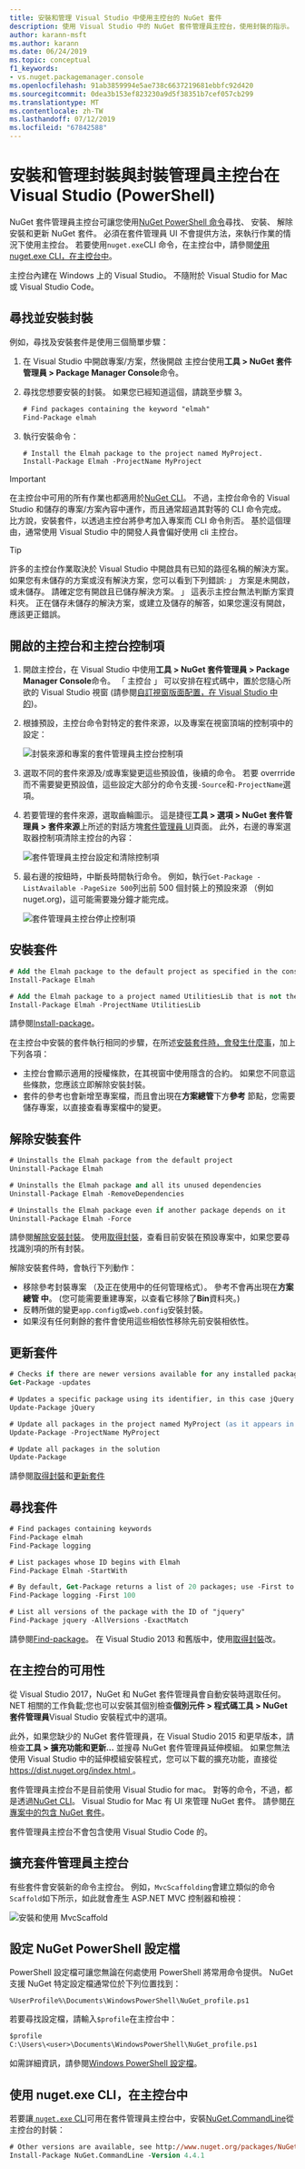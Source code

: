 ```yaml
---
title: 安裝和管理 Visual Studio 中使用主控台的 NuGet 套件
description: 使用 Visual Studio 中的 NuGet 套件管理員主控台，使用封裝的指示。
author: karann-msft
ms.author: karann
ms.date: 06/24/2019
ms.topic: conceptual
f1_keywords:
- vs.nuget.packagemanager.console
ms.openlocfilehash: 91ab3859994e5ae738c6637219681ebbfc92d420
ms.sourcegitcommit: 0dea3b153ef823230a9d5f38351b7cef057cb299
ms.translationtype: MT
ms.contentlocale: zh-TW
ms.lasthandoff: 07/12/2019
ms.locfileid: "67842588"
---
```

# <a name="install-and-manage-packages-with-the-package-manager-console-in-visual-studio-powershell"></a>安裝和管理封裝與封裝管理員主控台在 Visual Studio (PowerShell)

NuGet 套件管理員主控台可讓您使用[NuGet PowerShell 命令](../tools/powershell-reference.md)尋找、 安裝、 解除安裝和更新 NuGet 套件。 必須在套件管理員 UI 不會提供方法，來執行作業的情況下使用主控台。 若要使用`nuget.exe`CLI 命令，在主控台中，請參閱[使用 nuget.exe CLI，在主控台中](#using-the-nugetexe-cli-in-the-console)。

主控台內建在 Windows 上的 Visual Studio。 不隨附於 Visual Studio for Mac 或 Visual Studio Code。

## <a name="find-and-install-a-package"></a>尋找並安裝封裝

例如，尋找及安裝套件是使用三個簡單步驟：

1. 在 Visual Studio 中開啟專案/方案，然後開啟 主控台使用**工具 > NuGet 套件管理員 > Package Manager Console**命令。

1. 尋找您想要安裝的封裝。 如果您已經知道這個，請跳至步驟 3。

    ```ps
    # Find packages containing the keyword "elmah"
    Find-Package elmah
    ```

1. 執行安裝命令：

    ```ps
    # Install the Elmah package to the project named MyProject.
    Install-Package Elmah -ProjectName MyProject
    ```

> [!Important]
> 在主控台中可用的所有作業也都適用於[NuGet CLI](../tools/nuget-exe-cli-reference.md)。 不過，主控台命令的 Visual Studio 和儲存的專案/方案內容中運作，而且通常超過其對等的 CLI 命令完成。 比方說，安裝套件，以透過主控台將參考加入專案而 CLI 命令則否。 基於這個理由，通常使用 Visual Studio 中的開發人員會偏好使用 cli 主控台。

> [!Tip]
> 許多的主控台作業取決於 Visual Studio 中開啟具有已知的路徑名稱的解決方案。 如果您有未儲存的方案或沒有解決方案，您可以看到下列錯誤: 」 方案是未開啟，或未儲存。 請確定您有開啟且已儲存解決方案。 」 這表示主控台無法判斷方案資料夾。 正在儲存未儲存的解決方案，或建立及儲存的解答，如果您還沒有開啟，應該更正錯誤。

## <a name="opening-the-console-and-console-controls"></a>開啟的主控台和主控台控制項

1. 開啟主控台，在 Visual Studio 中使用**工具 > NuGet 套件管理員 > Package Manager Console**命令。 「 主控台 」 可以安排在程式碼中，置於您隨心所欲的 Visual Studio 視窗 (請參閱[自訂視窗版面配置，在 Visual Studio 中的](/visualstudio/ide/customizing-window-layouts-in-visual-studio))。

1. 根據預設，主控台命令對特定的套件來源，以及專案在視窗頂端的控制項中的設定：

    ![封裝來源和專案的套件管理員主控台控制項](media/PackageManagerConsoleControls1.png)

1. 選取不同的套件來源及/或專案變更這些預設值，後續的命令。 若要 overrride 而不需要變更預設值，這些設定大部分的命令支援`-Source`和`-ProjectName`選項。

1. 若要管理的套件來源，選取齒輪圖示。 這是捷徑**工具 > 選項 > NuGet 套件管理員 > 套件來源**上所述的對話方塊[套件管理員 UI](package-manager-ui.md#package-sources)頁面。 此外，右邊的專案選取器控制項清除主控台的內容：

    ![套件管理員主控台設定和清除控制項](media/PackageManagerConsoleControls2.png)

1. 最右邊的按鈕時，中斷長時間執行命令。 例如，執行`Get-Package -ListAvailable -PageSize 500`列出前 500 個封裝上的預設來源 （例如 nuget.org)，這可能需要幾分鐘才能完成。

    ![套件管理員主控台停止控制項](media/PackageManagerConsoleControls3.png)

## <a name="installing-a-package"></a>安裝套件

```ps
# Add the Elmah package to the default project as specified in the console's project selector
Install-Package Elmah

# Add the Elmah package to a project named UtilitiesLib that is not the default
Install-Package Elmah -ProjectName UtilitiesLib
```

請參閱[Install-package](../tools/ps-ref-install-package.md)。

在主控台中安裝的套件執行相同的步驟，在所述[安裝套件時，會發生什麼事](../concepts/package-installation-process.md)，加上下列各項：

- 主控台會顯示適用的授權條款，在其視窗中使用隱含的合約。 如果您不同意這些條款，您應該立即解除安裝封裝。
- 套件的參考也會新增至專案檔，而且會出現在**方案總管**下方**參考** 節點，您需要儲存專案，以直接查看專案檔中的變更。

## <a name="uninstalling-a-package"></a>解除安裝套件

```ps
# Uninstalls the Elmah package from the default project
Uninstall-Package Elmah

# Uninstalls the Elmah package and all its unused dependencies
Uninstall-Package Elmah -RemoveDependencies 

# Uninstalls the Elmah package even if another package depends on it
Uninstall-Package Elmah -Force
```

請參閱[解除安裝封裝](../tools/ps-ref-uninstall-package.md)。 使用[取得封裝](../tools/ps-ref-get-package.md)，查看目前安裝在預設專案中，如果您要尋找識別項的所有封裝。

解除安裝套件時，會執行下列動作：

- 移除參考封裝專案 （及正在使用中的任何管理格式）。 參考不會再出現在**方案總管 中**。 (您可能需要重建專案，以查看它移除了**Bin**資料夾。)
- 反轉所做的變更`app.config`或`web.config`安裝封裝。
- 如果沒有任何剩餘的套件會使用這些相依性移除先前安裝相依性。

## <a name="updating-a-package"></a>更新套件

```ps
# Checks if there are newer versions available for any installed packages
Get-Package -updates

# Updates a specific package using its identifier, in this case jQuery
Update-Package jQuery

# Update all packages in the project named MyProject (as it appears in Solution Explorer)
Update-Package -ProjectName MyProject

# Update all packages in the solution
Update-Package
```

請參閱[取得封裝](../tools/ps-ref-get-package.md)和[更新套件](../tools/ps-ref-update-package.md)

## <a name="finding-a-package"></a>尋找套件

```ps
# Find packages containing keywords
Find-Package elmah
Find-Package logging

# List packages whose ID begins with Elmah
Find-Package Elmah -StartWith

# By default, Get-Package returns a list of 20 packages; use -First to show more
Find-Package logging -First 100

# List all versions of the package with the ID of "jquery"
Find-Package jquery -AllVersions -ExactMatch
```

請參閱[Find-package](../tools/ps-ref-find-package.md)。 在 Visual Studio 2013 和舊版中，使用[取得封裝](../tools/ps-ref-get-package.md)改。

## <a name="availability-of-the-console"></a>在主控台的可用性

從 Visual Studio 2017，NuGet 和 NuGet 套件管理員會自動安裝時選取任何。NET 相關的工作負載;您也可以安裝其個別檢查**個別元件 > 程式碼工具 > NuGet 套件管理員**Visual Studio 安裝程式中的選項。

此外，如果您缺少的 NuGet 套件管理員，在 Visual Studio 2015 和更早版本，請檢查**工具 > 擴充功能和更新...** 並搜尋 NuGet 套件管理員延伸模組。 如果您無法使用 Visual Studio 中的延伸模組安裝程式，您可以下載的擴充功能，直接從[ https://dist.nuget.org/index.html ](https://dist.nuget.org/index.html)。

套件管理員主控台不是目前使用 Visual Studio for mac。 對等的命令，不過，都是透過[NuGet CLI](nuget-exe-CLI-reference.md)。 Visual Studio for Mac 有 UI 來管理 NuGet 套件。 請參閱[在專案中的包含 NuGet 套件](/visualstudio/mac/nuget-walkthrough)。

套件管理員主控台不會包含使用 Visual Studio Code 的。

## <a name="extending-the-package-manager-console"></a>擴充套件管理員主控台

有些套件會安裝新的命令主控台。 例如，`MvcScaffolding`會建立類似的命令`Scaffold`如下所示，如此就會產生 ASP.NET MVC 控制器和檢視：

![安裝和使用 MvcScaffold](media/PackageManagerConsoleInstall.png)

## <a name="setting-up-a-nuget-powershell-profile"></a>設定 NuGet PowerShell 設定檔

PowerShell 設定檔可讓您無論在何處使用 PowerShell 將常用命令提供。 NuGet 支援 NuGet 特定設定檔通常位於下列位置找到：

    %UserProfile%\Documents\WindowsPowerShell\NuGet_profile.ps1

若要尋找設定檔，請輸入`$profile`在主控台中：

```ps
$profile
C:\Users\<user>\Documents\WindowsPowerShell\NuGet_profile.ps1
```

如需詳細資訊，請參閱[Windows PowerShell 設定檔](https://technet.microsoft.com/library/bb613488.aspx)。

## <a name="using-the-nugetexe-cli-in-the-console"></a>使用 nuget.exe CLI，在主控台中

若要讓[ `nuget.exe` CLI](nuget-exe-cli-reference.md)可用在套件管理員主控台中，安裝[NuGet.CommandLine](http://www.nuget.org/packages/NuGet.CommandLine/)從主控台的封裝：

```ps
# Other versions are available, see http://www.nuget.org/packages/NuGet.CommandLine/
Install-Package NuGet.CommandLine -Version 4.4.1
```
